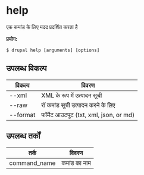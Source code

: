 # help
एक कमांड के लिए मदद प्रदर्शित करता है

**प्रयोग:**
```
$ drupal help [arguments] [options] 
```

## उपलब्ध विकल्प
विकल्प | विवरण
-------|-------------
--xml | XML के रूप में उत्पादन सूची
--raw | रॉ कमांड सूची उत्पादन करने के लिए
--format | फॉर्मेट आउटपुट (txt, xml, json, or md)

## उपलब्ध तर्कों
तर्क | विवरण
---------|-------------
command_name | कमांड का नाम
